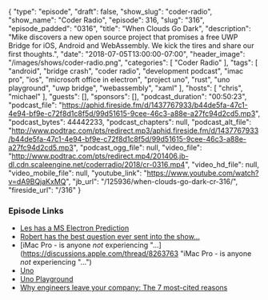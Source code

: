 {
  "type": "episode",
  "draft": false,
  "show_slug": "coder-radio",
  "show_name": "Coder Radio",
  "episode": 316,
  "slug": "316",
  "episode_padded": "0316",
  "title": "When Clouds Go Dark",
  "description": "Mike discovers a new open source project that promises a free UWP Bridge for iOS, Android and WebAssembly. We kick the tires and share our first thoughts.",
  "date": "2018-07-05T13:00:00-07:00",
  "header_image": "/images/shows/coder-radio.png",
  "categories": [
    "Coder Radio"
  ],
  "tags": [
    "android",
    "bridge crash",
    "coder radio",
    "development podcast",
    "imac pro",
    "ios",
    "microsoft office in electron",
    "project uno",
    "rust",
    "uno playground",
    "uwp bridge",
    "webassembly",
    "xaml"
  ],
  "hosts": [
    "chris",
    "michael"
  ],
  "guests": [],
  "sponsors": [],
  "podcast_duration": "00:50:23",
  "podcast_file": "https://aphid.fireside.fm/d/1437767933/b44de5fa-47c1-4e94-bf9e-c72f8d1c8f5d/99d51615-9cee-46c3-a88e-a27fc94d2cd5.mp3",
  "podcast_bytes": 44442233,
  "podcast_chapters": null,
  "podcast_alt_file": "http://www.podtrac.com/pts/redirect.mp3/aphid.fireside.fm/d/1437767933/b44de5fa-47c1-4e94-bf9e-c72f8d1c8f5d/99d51615-9cee-46c3-a88e-a27fc94d2cd5.mp3",
  "podcast_ogg_file": null,
  "video_file": "http://www.podtrac.com/pts/redirect.mp4/201406.jb-dl.cdn.scaleengine.net/coderradio/2018/cr-0316.mp4",
  "video_hd_file": null,
  "video_mobile_file": null,
  "youtube_link": "https://www.youtube.com/watch?v=dA9BQjaKxMQ",
  "jb_url": "/125936/when-clouds-go-dark-cr-316/",
  "fireside_url": "/316"
}


### Episode Links

  * [Les has a MS Electron Prediction](https://pastebin.com/wzVB3Wb6 "Les has a MS Electron Prediction")
  * [Robert has the best question ever sent into the show...](https://pastebin.com/TxbXfuSZ "Robert has the best question ever sent into the show...")
  * [iMac Pro - is anyone *not* experiencing "…](https://discussions.apple.com/thread/8263763 "iMac Pro - is anyone *not* experiencing "…")
  * [Uno](http://platform.uno/ "Uno")
  * [Uno Playground](http://platform.uno/Playground/index.html "Uno Playground")
  * [Why engineers leave your company: The 7 most-cited reasons](https://www.techrepublic.com/article/why-engineers-leave-your-company-the-7-most-cited-reasons/ "Why engineers leave your company: The 7 most-cited reasons")



